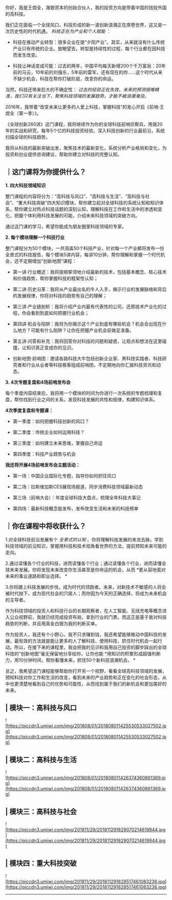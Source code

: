 你好，我是王煜全，海银资本的创始合伙人，我的投资方向是带着中国的钱投外国的高科技。

我们正在面临一个全球风口，科技形成的新一波创新浪潮正在席卷世界，这又是一次历史性的时代机遇。 *科技正在为产业和个人赋能* ：

* 科技在推动产业转型：很多企业在提“夕阳产业”。其实，从来就没有什么传统产业只有传统的企业。放眼望去，转型是持续性的过程，每个行业都在因科技而发生改变。

* 科技让神话变成可能：过去的两年，中国平均每天新增200个千万富翁：20年前的马云，10年前的刘强东，5年前的雷军，还有现在的你……这个时代从来不缺少机会，科技在帮你打破阶层，改变你的命运。

当然，科技还带来巨大的不确定性： *过去的经验正在失效，未来的预测很难精准，我们只有关注当下，聚焦科技领域的发展趋势，才能不被浪潮淹没。*  

2016年，我带着“改变未来让更多的人爱上科技，掌握科技”的发心开启《前哨·王煜全（第一季）》。

《全球创新260讲》这门课程，我将继续作为你的全球科技前哨侦察兵，用我20年的实战和研究，每年5个亿的科技投资经验，深入科技创新的行业最前沿，系统扫描全球的科技趋势。

我将从科技的最新突破出发，聚焦技术的最新变化，系统分析产业格局和变化，为投资和创业提供咨询建议，帮助你建立对科技的完整认知。

## ｜这门课将为你提供什么？

 **1. 四大科技领域知识**

整门课程的内容将分为：“高科技与风口”、“高科技与生活”、“高科技与社会”、“重大科技突破”四大知识模块，帮你建立起对全球科技的系统认知和知识体系，帮你建立对热点科技话题的深刻认知，理解科技在工作和生活中的渗透和变化，把握个体利用科技发展的可能，介绍未来科技领域的突破方向。

通过这门课的学习，希望你能成为朋友圈里科技领域的专家。

 **2. 每个模块理解一个科技行业**

整门课程分为50个模块，一共涵盖50个科技产业，针对每一个产业都将发布一份全景式的科技报告，每个模块5讲内容，每讲10分钟，帮你理解和掌握一个时代机会，还不定期增加“创新地图”课程：

* 第一讲·行业概述：我将提纲挈领地介绍最新的技术，包括基本概念、核心技术和价值趋势，帮你掌握科技的框架性认知；

* 第二讲·历史沿革：我将从产业最出名的牛人入手，揭示行业的发展脉络和背后的发展规律，你将对科技的趋势有自己的理解；

* 第三讲·产业链剖析：我将介绍产业内最有代表性的公司，还原技术产业化的过程，你会看到到底如何把握行业机会；

* 第四讲·机会与陷阱：我将为你揭示这个产业到底有哪些机会？机会会出现在什么地方？可能有什么陷阱？让你在把握产业机会前做足准备。

* 第五讲·问答和补充：我将回答你对科技的问题和疑惑，让观点和想法在这里碰撞，让知识真正变成你的见识。

* 创新地图·前哨团：邀请各路科技大牛包括创新企业家、黑科技实践者、科技研究者和行业从业者等科技极客组成前哨团，不定期地向你汇报科技资讯和动态。

 **3. 4次专题复盘和4场前哨发布会**

每个季度内容结束后，我将用一个模块的时间为你进行一次系统的专题梳理和复盘，帮你找到行业之间的关系，发现科技发展的共性和规律，构建知识体系。

 **4次季度复盘和专题课：**

* 第一季度：如何把握科技创新的风口？

* 第二季度：传统企业如何运用科技？

* 第三季度：如何建立未来思维，掌握自己命运

* 第四季度：科技产业趋势与机会

 **我还将开展4场前哨发布会主题活动：**

* 第一场：中国企业国际化专题，指导你如何抓住风口

* 第二场：拉斯维加斯CES展现场报道，同步消费科技领域最新动态

* 第三场（前哨大会）：年度全球科技大盘点，梳理全年科技大事记

* 第四场：最新科技概念股发布，发布改变生活和未来的科技榜单

## ｜你在课程中将收获什么？

1.对全球科技前沿发展有个 *全景式的认知* 。你将理解科技发展的来龙去脉，学到科技领域的前沿知识，掌握用科技和技术视角看世界的方法，提前预知未来可能的走向。

2.通过读懂各个行业的科技，进而读懂各个行业；通过读懂各个行业，进而读懂全球未来发展。你将发现未来改变你生活甚至是你命运的机会，从而 *更从容地面对未来的事业道路和职业选择。 *

3.你将跟上科技发展的步伐，成为时代的领跑者。未来，对新技术不敏感的人将会被时代抛下，成为现代社会的穴居人；而你因为今天的正确选择，将成为未来机会的主导者。

作为科技领域的投资人和科技行业的长期观察者，在人工智能、无线充电等概念进入公众视野前，我就已经完成投资布局，拿到行业的门票。而这正是基于我对科技趋势的判断，并且用真金白银为我的判断买单。

作为投资人，我还有个小野心，我不只求赚到钱，我还希望能够推动中国科技的发展，最有效的方法就是能让更多的人了解科技、使用科技，抓住时代机会一起行动。所以，在接下来的课程里，我会把我的见识和我用自己投资的脚步踩出的全球科技的“创新地图”毫无保留地分享给你，让你也能 *用知识的积累形成超强判断力，用10分钟时间，帮你看懂未来，抓住50个新科技浪潮机会。 *

总之，我希望这门课程能够帮助你打开另一个视野，看看全球高科技领域的发展，预知科技对你工作和生活的改变，看到未来的产业趋势和正在变化的社会形态，从中也更清楚地看到自己的优势和可能性，从而找到属于我们的新机会和更加美好的未来。

## | 模块一：高科技与风口

![https://piccdn3.umiwi.com/img/201808/01/201808011425530533027502.jpg](https://piccdn3.umiwi.com/img/201808/01/201808011425530533027502.jpg)

## | 模块二：高科技与生活

![https://piccdn3.umiwi.com/img/201808/01/201808011426374360861369.jpg](https://piccdn3.umiwi.com/img/201808/01/201808011426374360861369.jpg)

## | 模块三：高科技与社会

![https://piccdn3.umiwi.com/img/201811/29/201811291829070214619944.jpg](https://piccdn3.umiwi.com/img/201811/29/201811291829070214619944.jpg)

## | 模块四：重大科技突破

![https://piccdn3.umiwi.com/img/201811/29/201811291828517461083236.jpg](https://piccdn3.umiwi.com/img/201811/29/201811291828517461083236.jpg)

---
